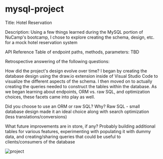# mysql-project

Title:  Hotel Reservation

Description:  Using a few things learned during the MySQL portion of NuCamp's bootcamp, I chose to explore creating the schema, design, etc. for a mock hotel reservation system

API Reference Table of endpoint paths, methods, parameters: TBD

Retrospective answering of the following questions:

How did the project's design evolve over time? I began by creating the database design using the draw.io extension inside of Visual Studio Code to visualize the different aspects of the schema. I then moved on to actually creating the queries needed to construct the tables within the database. As we began learning about endpoints, ORM vs. raw SQL, and optimization choices, these facets came into play as well.

Did you choose to use an ORM or raw SQL? Why?  Raw SQL - small database design made it an ideal choice along with search optimization (less translations/conversions)

What future improvements are in store, if any?  Probably building additional tables for various features, experimenting with populating it with dummy data, and creating/sharing queries that could be useful to clients/consumers of the database

![project](https://github.com/anking2k/mysql-project/assets/82107079/8c75d7b9-71d7-4038-8887-e31bfb607cfa)
